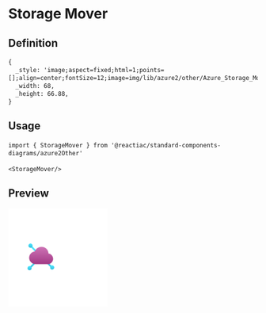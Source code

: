 # Storage Mover

## Definition

```
{
  _style: 'image;aspect=fixed;html=1;points=[];align=center;fontSize=12;image=img/lib/azure2/other/Azure_Storage_Mover.svg;strokeColor=none;',
  _width: 68,
  _height: 66.88,
}
```

## Usage

```
import { StorageMover } from '@reactiac/standard-components-diagrams/azure2Other'

<StorageMover/>
```

## Preview

<img src="./storage-mover.png" width="200"/>
